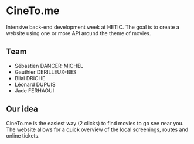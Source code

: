 # CineTo.me

Intensive back-end development week at HETIC. The goal is to create a website using one or more API around the theme of movies.

## Team
- Sébastien DANCER-MICHEL
- Gauthier DERILLEUX-BES
- Bilal DRICHE
- Léonard DUPUIS
- Jade FERHAOUI

## Our idea
CineTo.me is the easiest way (2 clicks) to find movies to go see near you. The website allows for a quick overview of the local screenings, routes and online tickets.
